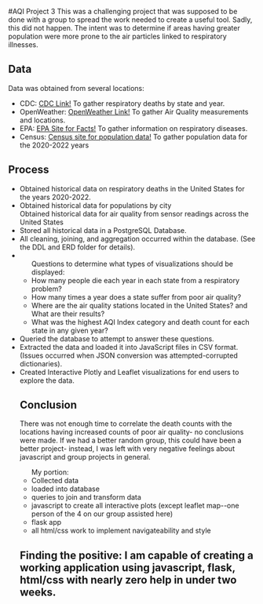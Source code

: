 #AQI Project 3
This was a challenging project that was supposed to be done with a group to spread the work needed to create a useful tool. Sadly, this did not happen. The intent was to determine if areas having greater population were more prone to the air particles linked to respiratory illnesses. 

## Data
Data was obtained from several locations:
* CDC: [CDC Link!](https://data.cdc.gov/NCHS/Monthly-Provisional-Counts-of-Deaths-by-Select-Cau/9dzk-mvmi/data) To gather respiratory deaths by state and year.
* OpenWeather: [OpenWeather Link!](https://openweathermap.org/api/air-pollution) To gather Air Quality measurements and locations.
* EPA: [EPA Site for Facts!](https://www.epa.gov/clean-air-act-overview/air-pollution-current-and-future-challenges) To gather information on respiratory diseases.
* Census: [Census site for population data!](https://www.census.gov/data.html) To gather population data for the 2020-2022 years

## Process
<ul>
   <li>Obtained historical data on respiratory deaths in the United States for the years 2020-2022.</li>
   <li>Obtained historical data for populations by city </li>
   <l1>Obtained historical data for air quality from sensor readings across the United States</li>
   <li>Stored all historical data in a PostgreSQL Database. </li>
<li>All cleaning, joining, and aggregation occurred within the database. (See the DDL and ERD folder for details).</li>

   <li><ul>Questions to determine what types of visualizations should be displayed:</li>
   <li>    How many people die each year in each state from a respiratory problem? </li>
   <li>    How many times a year does a state suffer from poor air quality?</li>
   <li>   Where are the air quality stations located in the United States? and What are their results?</li>
   <li>    What was the highest AQI Index category and death count for each state in any given year? </li>
</ul>
<li>Queried the database to attempt to answer these questions.</li>
<li>Extracted the data and loaded it into JavaScript files in CSV format. (Issues occurred when JSON conversion was attempted-corrupted dictionaries).</li>
<li>Created Interactive Plotly and Leaflet visualizations for end users to explore the data.</li>

## Conclusion
There was not enough time to correlate the death counts with the locations having increased counts of poor air quality- no conclusions were made. If we had a better random group, this could have been a better project- instead, I was left with very negative feelings about javascript and group projects in general. 
<ul>My portion:
<li>Collected data</li>
<li>loaded into database</li>
<li>queries to join and transform data</li>
<li>javascript to create all interactive plots (except leaflet map--one person of the 4 on our group assisted here)</li>
<li>flask app</li>
<li>all html/css work to implement navigateability and style </li>
</ul>

## Finding the positive: I am capable of creating a working application using javascript, flask, html/css with nearly zero help in under two weeks. 